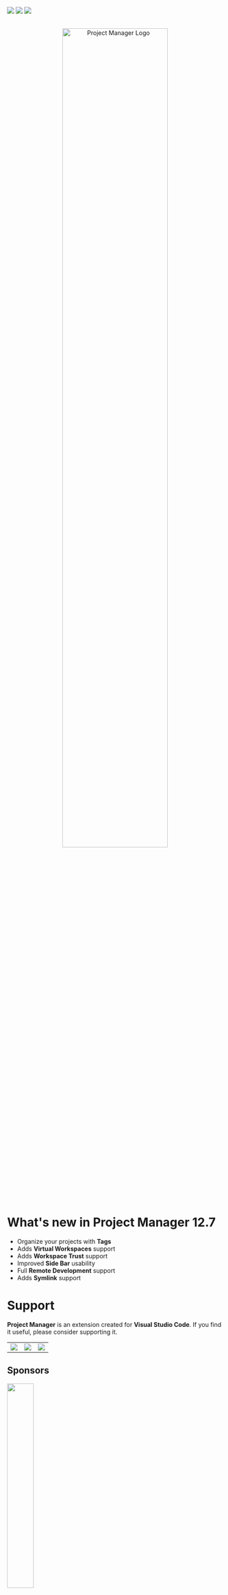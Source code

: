 [![](https://vsmarketplacebadge.apphb.com/version-short/alefragnani.project-manager.svg)](https://marketplace.visualstudio.com/items?itemName=alefragnani.project-manager)
[![](https://vsmarketplacebadge.apphb.com/downloads-short/alefragnani.project-manager.svg)](https://marketplace.visualstudio.com/items?itemName=alefragnani.project-manager)
[![](https://vsmarketplacebadge.apphb.com/rating-short/alefragnani.project-manager.svg)](https://marketplace.visualstudio.com/items?itemName=alefragnani.project-manager)

<p align="center">
  <br />
  <a title="Learn more about Project Manager" href="http://github.com/alefragnani/vscode-project-manager"><img src="https://raw.githubusercontent.com/alefragnani/vscode-project-manager/master/images/vscode-project-manager-logo-readme.png" alt="Project Manager Logo" width="70%" /></a>
</p>

# What's new in Project Manager 12.7

* Organize your projects with **Tags**
* Adds **Virtual Workspaces** support
* Adds **Workspace Trust** support
* Improved **Side Bar** usability
* Full **Remote Development** support
* Adds **Symlink** support

# Support

**Project Manager** is an extension created for **Visual Studio Code**. If you find it useful, please consider supporting it.

<table align="center" width="60%" border="0">
  <tr>
    <td>
      <a title="Paypal" href="https://www.paypal.com/cgi-bin/webscr?cmd=_donations&business=EP57F3B6FXKTU&lc=US&item_name=Alessandro%20Fragnani&item_number=vscode%20extensions&currency_code=USD&bn=PP%2dDonationsBF%3abtn_donate_SM%2egif%3aNonHosted"><img src="https://www.paypalobjects.com/en_US/i/btn/btn_donate_SM.gif"/></a>
    </td>
    <td>
      <a title="GitHub Sponsors" href="https://github.com/sponsors/alefragnani"><img src="https://raw.githubusercontent.com/alefragnani/oss-resources/master/images/button-become-a-sponsor-rounded-small.png"/></a>
    </td>
    <td>
      <a title="Patreon" href="https://www.patreon.com/alefragnani"><img src="https://raw.githubusercontent.com/alefragnani/oss-resources/master/images/button-become-a-patron-rounded-small.png"/></a>
    </td>
  </tr>
</table>

## Sponsors

<a title="Learn more about CodeStream" href="https://sponsorlink.codestream.com/?utm_source=vscmarket&utm_campaign=projectmanager&utm_medium=banner"><img src="https://alt-images.codestream.com/codestream_logo_projectmanager.png" width="35%"/></a></br>
Eliminate context switching and costly distractions. Create and merge PRs and perform code reviews from inside your IDE while using jump-to-definition, your keybindings, and other IDE favorites.<br> <a title="Learn more about CodeStream" href="https://sponsorlink.codestream.com/?utm_source=vscmarket&utm_campaign=projectmanager&utm_medium=banner">Learn more</a>

<br>

# Project Manager

It helps you to easily access your **projects**, no matter where they are located. _Don't miss those important projects anymore_. 

You can define your own **Projects** (also called **Favorites**), or choose for auto-detect **Git**, **Mercurial** or **SVN** repositories, **VSCode** folders, or **any** other folder.

Here are some of the features that **Project Manager** provides:

* Save any folder or workspace as a **Project**
* Auto-detect **Git**, **Mercurial** or **SVN** repositories
* Organize your projects using **Tags**
* Open projects in the same or new window
* Identify _deleted/renamed_ projects
* A **Status Bar** which identifies the current project
* A dedicated **Side Bar**

# Features

## Available Commands

* `Project Manager: Save Project` Save the current folder/workspace as a new project
* `Project Manager: Edit Project` Edit your projects manually (`projects.json`)
* `Project Manager: List Projects to Open` List all saved/detected projects and pick one
* `Project Manager: List Projects to Open in New Window` List all saved/detected projects and pick one to be opened in New Window
* `Project Manager: Filter Projects by Tag` Filter the Favorite projects by selected tags

## Manage your projects

### Save Project

You can save the current folder/workspace as a **Project** at any time. You just need to type its name. 

![Save](https://github.com/alefragnani/vscode-project-manager/raw/HEAD/images/project-manager-save.png)

> It suggests a name to you _automatically_ :)
 
### Edit Projects

For easier customization of your project list, you can edit the `projects.json` file, directly inside **Code**. Just execute `Project Manager: Edit Projects` and the `projects.json` file is opened. Simple as this:

```json
[
    {
        "name": "Pascal MI",
        "rootPath": "c:\\PascalProjects\\pascal-menu-insight",
        "tags": [],
        "enabled": true
    },
    {
        "name": "Bookmarks",
        "rootPath": "$home\\Documents\\GitHub\\vscode-bookmarks",
        "tags": [
            "Personal",
            "VS Code"
        ],
        "enabled": true
    },
    {
        "name": "Numbered Bookmarks",
        "rootPath": "~\\Documents\\GitHub\\vscode-numbered-bookmarks",
        "tags": [
            "Personal",
            "VS Code"
        ],
        "enabled": false
    }
]
```

> You can use `~` or `$home` while defining any path. It will be replaced by your HOME folder.

> Be sure that the JSON file is well-formed. Otherwise, **Project Manager** will not be able to open it, and an error message like this should appear. In this case, you should use the `Open File` button to fix it.

![Corrupted](https://github.com/alefragnani/vscode-project-manager/raw/HEAD/images/project-manager-edit-corrupted-projectsJson.png)

## Access 

### List Projects to Open

Shows your projects and select one to open.

### List Projects to Open in New Window

Just like **List Projects** but always opening in **New Window**.

## Keyboard Focused Users

If you are a keyboard focused user and uses _Vim like_ keyboard navigation, you can navigate thru the project list with your own keybindings. 

Just use the `when` clause `"inProjectManagerList"`, like:

```json
    {
        "key": "ctrl+j",
        "command": "workbench.action.quickOpenSelectNext",
        "when": "inProjectManagerList"
    }
```

## Working with Remotes

The extension support [Remote Development](https://code.visualstudio.com/docs/remote/remote-overview) scenarios, and you may choose how to use it, depending on your needs

### I access Remotes, but most of my work is Local

This is the _regular_ scenario, and that's why you don't need to do anything special for the extension to work. It works out of the box.

When installed locally, you can save any Container, SSH, WSL or Codespaces projects as Favorites. Each one will have its own icon to be properly identified, and when you select them, VS Code will open the remote automatically.

_It just works_

### But what if I do most of my work on Remotes

If you normally connect to remotes (like SSH/WSL) and would like to save Favorite projects on that remote, or to be able to auto-detect repos located on that remote, you must activate/install the extension to work on remotes. 

You just have to add the lines below on your `User Settings`.

```json
    "remote.extensionKind": {
        "alefragnani.project-manager": [
            "workspace"
        ]
    },
```

> More details on [VS Code documentation](https://code.visualstudio.com/docs/remote/containers#_advanced-forcing-an-extension-to-run-locally-or-remotely)

## Available Settings

You can choose how your projects are sorted

* `Saved`: The order that you saved the projects
* `Name`: The name that you typed for the project
* `Path`: The full path of the project
* `Recent`: The recently used projects

```json
    "projectManager.sortList": "Name"
```

![List](https://github.com/alefragnani/vscode-project-manager/raw/HEAD/images/project-manager-list-sort-by-name.png)

* Choose if the project list must be grouped by its _kind_ (**Favorites**, **Git**, **Mercurial**, **SVN** and **VS Code**).

```json
    "projectManager.groupList": true
```

* Should the current project be removed from the list? (`false` by default)

```json
    "projectManager.removeCurrentProjectFromList": true
```

* Should identify _invalid paths_ on project list? (`true` by default)

```json 
    "projectManager.checkInvalidPathsBeforeListing": false
```

* Should support symlinks on `baseFolders`? (`false` by default)

```json 
    "projectManager.supportSymlinksOnBaseFolders": true
```

* Should show the parent folder info when projects with same name are detected? (`false` by default)

```json 
    "projectManager.showParentFolderInfoOnDuplicates": true
```

* Filter Projects Through Full Path (`false` by default)

```json 
    "projectManager.filterOnFullPath": true
```

* Custom projects file (`projects.json`) location

If you intend to _share_ projects between  **Stable** and **Insider** installations, or if you store your settings in different locations (cloud services), you can indicate an _alternative_ location for the `projects.json` file.

```json
    "projectManager.projectsLocation": "C\\Users\\myUser\\AppData\\Roaming\\Code\\User"
```

> You can use `~` or `$home` while defining the path. It will be replaced by your HOME folder.

* Automatic Detection of Projects (**Git** ![git](https://github.com/alefragnani/vscode-project-manager/raw/HEAD/images/ico_git_branch.png), **Mercurial** ![git](https://github.com/alefragnani/vscode-project-manager/raw/HEAD/images/ico_git_branch.png), **SVN** ![svn](https://github.com/alefragnani/vscode-project-manager/raw/HEAD/images/ico_svn.png) and **VSCode** ![vscode](https://github.com/alefragnani/vscode-project-manager/raw/HEAD/images/ico_file_code.png))

```json
    "projectManager.git.baseFolders": [
        "c:\\Projects\\code",
        "d:\\MoreProjects\\code-testing",
        "$home\\personal-coding"
    ]
```
> Define the folders which contains the projects

```json
    "projectManager.git.ignoredFolders": [
        "node_modules", 
        "out", 
        "typings", 
        "test"
        "fork*"
    ],
```
> Define which folders should be ignored (inside the BaseFolders).

> It supports `glob` patterns

```json
    "projectManager.git.maxDepthRecursion": 4
```
> Define how deeps it should search for projects

* Should ignore projects found inside other projects? (`false` by default)

```json 
    "projectManager.ignoreProjectsWithinProjects": true
```

* Cache automatically detected projects (`true` by default)

```json 
    "projectManager.cacheProjectsBetweenSessions": false
```

* Display the Project Name in Status Bar (`true` by default)

```json 
    "projectManager.showProjectNameInStatusBar": true
```

* Open projects in _New Window_ when clicking in status bar (`false` by default)

```json 
    "projectManager.openInNewWindowWhenClickingInStatusBar": true
```

* Indicates if the `New Window` command should open the project in current window, when empty (`always` by default)

  * `always`: Whenever you call the Open in New Window command, it will open in the current window, if empty
  * `onlyUsingCommandPalette`: Only open in the current window if you use the Command Palette
  * `onlyUsingSideBar`: Only open in the current window if you use the Side Bar
  * `never`: Works as today. The Open in New Window command will always open in New Window

```json 
    "projectManager.openInCurrentWindowIfEmpty": "always"
```

* Indicates the list of tags you can use to organize your projects _(`Personal` and `Work` by default)_

```json
    "projectManager.tags": [
        "Personal", 
        "Work",
        "VS Code",
        "Learning"
    ]
```

## Side Bar

The **Project Manager** extension has its own **Side Bar**, with a variety of commands to improve you productivity. 

![Side Bar](https://github.com/alefragnani/vscode-project-manager/raw/HEAD/images/vscode-project-manager-side-bar.png)

### Project Tags - View and Filter

Starting in v12.3, you can now organize your Projects with **Tags**. 

You can define your custom tags (via `projectManager.tags` setting), define multiple **tags** for each project, and filter the projects baded on their **tags**. 

![Side Bar](https://github.com/alefragnani/vscode-project-manager/raw/HEAD/images/vscode-project-manager-side-bar-tags.gif)

## Installation and Configuration

You should follow the official documentation to:

- [Install the extension](https://code.visualstudio.com/docs/editor/extension-gallery)
- [Modify its settings](https://code.visualstudio.com/docs/getstarted/settings)

# License

[GPL-3.0](https://github.com/alefragnani/vscode-project-manager/blob/HEAD/LICENSE.md) &copy; Alessandro Fragnani
